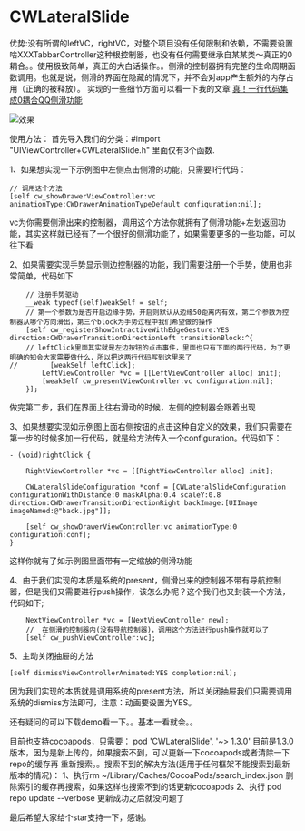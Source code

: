 # CWLateralSlide
优势:没有所谓的leftVC，rightVC，对整个项目没有任何限制和依赖，不需要设置啥XXXTabbarController这种根控制器，也没有任何需要继承自某某类～真正的0耦合。。使用极致简单，真正的大白话操作。。侧滑的控制器拥有完整的生命周期函数调用。也就是说，侧滑的界面在隐藏的情况下，并不会对app产生额外的内存占用（正确的被释放）。
    实现的一些细节方面可以看一下我的文章
[真！一行代码集成0耦合QQ侧滑功能](http://www.jianshu.com/p/6b83846d461c) 

    
![效果](https://github.com/ChavezChen/CWLateralSlide/blob/master/GIF1.gif)

使用方法：
首先导入我们的分类：#import "UIViewController+CWLateralSlide.h" 里面仅有3个函数.
   
   1、如果想实现一下示例图中左侧点击侧滑的功能，只需要1行代码：
```
// 调用这个方法
[self cw_showDrawerViewController:vc animationType:CWDrawerAnimationTypeDefault configuration:nil];
```
vc为你需要侧滑出来的控制器，调用这个方法你就拥有了侧滑功能+左划返回功能，其实这样就已经有了一个很好的侧滑功能了，如果需要更多的一些功能，可以往下看

2、如果需要实现手势显示侧边控制器的功能，我们需要注册一个手势，使用也非常简单，代码如下
```
    // 注册手势驱动
    __weak typeof(self)weakSelf = self;
    // 第一个参数为是否开启边缘手势，开启则默认从边缘50距离内有效，第二个参数为控制器从哪个方向滑出，第三个block为手势过程中我们希望做的操作
    [self cw_registerShowIntractiveWithEdgeGesture:YES direction:CWDrawerTransitionDirectionLeft transitionBlock:^{
    // leftClick里面其实就是左边按钮的点击事件，里面也只有下面的两行代码，为了更明确的知会大家需要做什么，所以把这两行代码写到这里来了
//        [weakSelf leftClick];
        LeftViewController *vc = [[LeftViewController alloc] init];
        [weakSelf cw_presentViewController:vc configuration:nil];
    }];
```
做完第二步，我们在界面上往右滑动的时候，左侧的控制器会跟着出现

3、如果想要实现如示例图上面右侧按钮的点击这种自定义的效果，我们只需要在第一步的时候多加一行代码，就是给方法传入一个configuration。代码如下：
```
- (void)rightClick {
    
    RightViewController *vc = [[RightViewController alloc] init];
    
    CWLateralSlideConfiguration *conf = [CWLateralSlideConfiguration configurationWithDistance:0 maskAlpha:0.4 scaleY:0.8 direction:CWDrawerTransitionDirectionRight backImage:[UIImage imageNamed:@"back.jpg"]];
    
    [self cw_showDrawerViewController:vc animationType:0 configuration:conf];
}
```
这样你就有了如示例图里面带有一定缩放的侧滑功能

4、由于我们实现的本质是系统的present，侧滑出来的控制器不带有导航控制器，但是我们又需要进行push操作，该怎么办呢？这个我们也又封装一个方法，代码如下;
```
    NextViewController *vc = [NextViewController new];
    //  在侧滑的控制器内(没有导航控制器)，调用这个方法进行push操作就可以了
    [self cw_pushViewController:vc];
```
5、主动关闭抽屉的方法
```
[self dismissViewControllerAnimated:YES completion:nil];
```
因为我们实现的本质就是调用系统的present方法，所以关闭抽屉我们只需要调用系统的dismiss方法即可，注意：动画要设置为YES。


还有疑问的可以下载demo看一下。。基本一看就会。。

目前也支持cocoapods，只需要： pod 'CWLateralSlide', '~> 1.3.0' 目前是1.3.0版本，因为是新上传的，如果搜索不到，可以更新一下cocoapods或者清除一下repo的缓存再 重新搜索。。搜索不到的解决方法(适用于任何框架不能搜索到最新版本的情况)：
1、执行rm ~/Library/Caches/CocoaPods/search_index.json 删除索引的缓存再搜索，如果这样也搜索不到的话更新cocoapods
2、执行 pod repo update --verbose 更新成功之后就没问题了

最后希望大家给个star支持一下，感谢。

